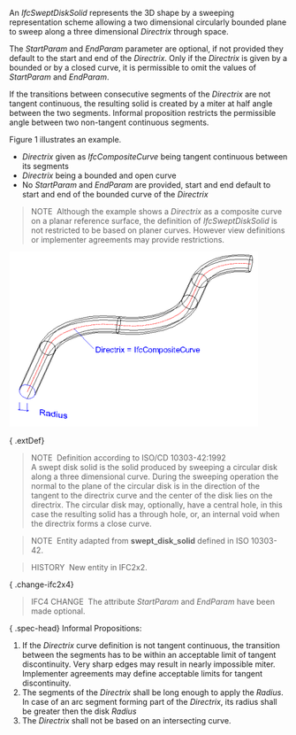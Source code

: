 ﻿An _IfcSweptDiskSolid_ represents the 3D shape by a sweeping representation scheme allowing a two dimensional circularly bounded plane to sweep along a three dimensional _Directrix_ through space.

The _StartParam_ and _EndParam_ parameter are optional, if not provided they default to the start and end of the _Directrix_. Only if the _Directrix_ is given by a bounded or by a closed curve, it is permissible to omit the values of _StartParam_ and _EndParam_.

If the transitions between consecutive segments of the _Directrix_ are not tangent continuous, the resulting solid is created by a miter at half angle between the two segments. Informal proposition restricts the permissible angle between two non-tangent continuous segments.

Figure 1 illustrates an example.

* _Directrix_ given as _IfcCompositeCurve_ being tangent continuous between its segments
* _Directrix_ being a bounded and open curve
* No _StartParam_ and _EndParam_ are provided, start and end default to start and end of the bounded curve of the _Directrix_

> NOTE&nbsp; Although the example shows a _Directrix_ as a composite curve on a planar reference surface, the definition of _IfcSweptDiskSolid_ is not restricted to be based on planer curves. However view definitions or implementer agreements may provide restrictions.

!["disk solid"](../../../../../../figures/ifcsweptdisksolid-layout1.png "Figure 1 &mdash; Swept disk solid geometry")

{ .extDef}
> NOTE&nbsp; Definition according to ISO/CD 10303-42:1992  
> A swept disk solid is the solid produced by sweeping a circular disk along a three dimensional curve. During the sweeping operation the normal to the plane of the circular disk is in the direction of the tangent to the directrix curve and the center of the disk lies on the directrix. The circular disk may, optionally, have a central hole, in this case the resulting solid has a through hole, or, an internal void when the directrix forms a close curve.

> NOTE&nbsp; Entity adapted from **swept_disk_solid** defined in ISO 10303-42.

> HISTORY&nbsp; New entity in IFC2x2.

{ .change-ifc2x4}
> IFC4 CHANGE&nbsp; The attribute _StartParam_ and _EndParam_ have been made optional.

{ .spec-head}
Informal Propositions:

1. If the _Directrix_ curve definition is not tangent continuous, the transition between the segments has to be within an acceptable limit of tangent discontinuity. Very sharp edges may result in nearly impossible miter. Implementer agreements may define acceptable limits for tangent discontinuity.
2. The segments of the _Directrix_ shall be long enough to apply the _Radius_. In case of an arc segment forming part of the _Directrix_, its radius shall be greater then the disk _Radius_
3. The _Directrix_ shall not be based on an intersecting curve.
